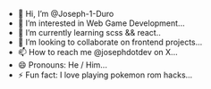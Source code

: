 - 👋 Hi, I’m @Joseph-1-Duro
- 👀 I’m interested in Web Game Development...
- 🌱 I’m currently learning scss && react..
- 💞️ I’m looking to collaborate on frontend projects...
- 📫 How to reach me @josephdotdev on X...
- 😄 Pronouns: He / Him...
- ⚡ Fun fact: I love playing pokemon rom hacks...

<!---
Joseph-1-Duro/Joseph-1-Duro is a ✨ special ✨ repository because its `README.md` (this file) appears on your GitHub profile.
You can click the Preview link to take a look at your changes.
--->

